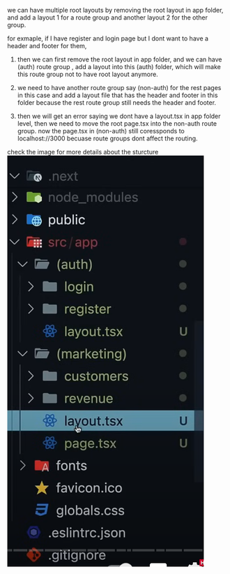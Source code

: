we can have multiple root layouts by removing the root layout in app folder, and add a layout 1 for a route group and another layout 2 for the other group.

for exmaple, if I have register and login page but I dont want to have a header and footer for them, 

1. then we can first remove the root layout in app folder, and we can have (auth) route group , add a layout into this (auth) folder, which will make this route group not to have root layout anymore. 

2. we need to have another route group say (non-auth) for the rest pages in this case and add a layout file that has the header and footer in this folder because the rest route group still needs the header and footer.

3. then we will get an error saying we dont have a layout.tsx in app folder level, then we need to move the root page.tsx into the non-auth route group.  now the page.tsx in (non-auth) still coressponds to localhost://3000 becuase route groups dont affect the routing. 


check the image for more details about the sturcture
![](../../multipleRootLayouts.png)